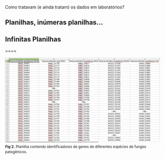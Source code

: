 <!-- .slide: data-background="img/motivation.jpg" -->

Como tratavam (e ainda tratam) os dados em laboratórios?

## Planilhas, inúmeras planilhas...
## Infinitas Planilhas

====

<img src="img/logos/data4.png" style="background:none; border:none; box-shadow:none;">
<small> <b>Fig 2.</b> Planilha contendo identificadores de genes de diferentes espécies de fungos patogênicos.</small>
